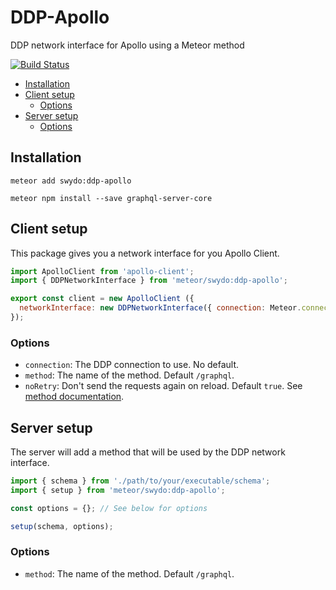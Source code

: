 # DDP-Apollo
DDP network interface for Apollo using a Meteor method

[![Build Status](https://travis-ci.org/Swydo/ddp-apollo.svg?branch=master)](https://travis-ci.org/Swydo/ddp-apollo)

<!-- START doctoc generated TOC please keep comment here to allow auto update -->
<!-- DON'T EDIT THIS SECTION, INSTEAD RE-RUN doctoc TO UPDATE -->


- [Installation](#installation)
- [Client setup](#client-setup)
  - [Options](#options)
- [Server setup](#server-setup)
  - [Options](#options-1)

<!-- END doctoc generated TOC please keep comment here to allow auto update -->

## Installation

```
meteor add swydo:ddp-apollo
```

```
meteor npm install --save graphql-server-core
```

## Client setup
This package gives you a network interface for you Apollo Client.

```javascript
import ApolloClient from 'apollo-client';
import { DDPNetworkInterface } from 'meteor/swydo:ddp-apollo';

export const client = new ApolloClient ({
  networkInterface: new DDPNetworkInterface({ connection: Meteor.connection })
});
```

### Options
- `connection`: The DDP connection to use. No default.
- `method`: The name of the method. Default `/graphql`.
- `noRetry`: Don't send the requests again on reload. Default `true`. See [method documentation](https://docs.meteor.com/api/methods.html#Meteor-apply).

## Server setup
The server will add a method that will be used by the DDP network interface.

```javascript
import { schema } from './path/to/your/executable/schema';
import { setup } from 'meteor/swydo:ddp-apollo';

const options = {}; // See below for options

setup(schema, options);
```

### Options
- `method`: The name of the method. Default `/graphql`.
